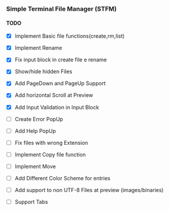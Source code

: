 ### Simple Terminal File Manager (STFM)
#### TODO
   * [x] Implement Basic file functions(create,rm,list)
   * [x] Implement Rename
   * [x] Fix input block in create file e rename
   * [x] Show/hide hidden Files
   * [x] Add PageDown and PageUp Support
   * [x] Add horizontal Scroll at Preview
   * [x] Add Input Validation in Input Block
   * [ ] Create Error PopUp
   * [ ] Add Help PopUp
   * [ ] Fix files with wrong Extension
   * [ ] Implement Copy file function
   * [ ] Implement Move
   * [ ] Add Different Color Scheme for entries
   * [ ] Add support to non UTF-8 Files at preview (images/binaries)
   * [ ] Support Tabs




